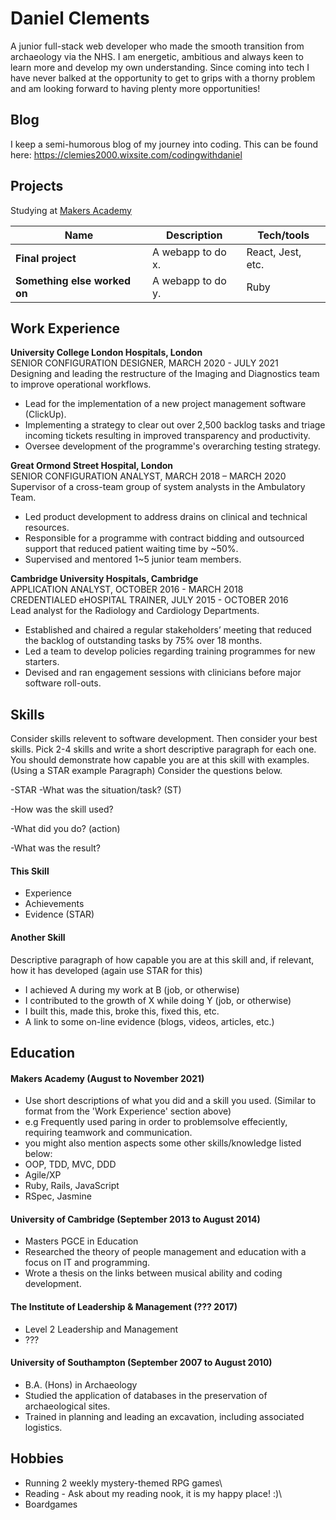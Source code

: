 # Daniel Clements

A junior full-stack web developer who made the smooth transition from archaeology via the NHS. I am energetic, ambitious and always keen to learn more and develop my own understanding. Since coming into tech I have never balked at the opportunity to get to grips with a thorny problem and am looking forward to having plenty more opportunities!


## Blog

I keep a semi-humorous blog of my journey into coding. This can be found here: https://clemies2000.wixsite.com/codingwithdaniel

## Projects

Studying at [Makers Academy](https://makers.tech/)

| Name                         | Description       | Tech/tools        |
| ---------------------------- | ----------------- | ----------------- |
| **Final project**            | A webapp to do x. | React, Jest, etc. |
| **Something else worked on** | A webapp to do y. | Ruby              |

## Work Experience

**University College London Hospitals, London**\
SENIOR CONFIGURATION DESIGNER, MARCH 2020 - JULY 2021\
Designing and leading the restructure of the Imaging and Diagnostics team to improve operational workflows.
- Lead for the implementation of a new project management software (ClickUp).
- Implementing a strategy to clear out over 2,500 backlog tasks and triage incoming tickets resulting in improved transparency and productivity.
- Oversee development of the programme's overarching testing strategy.

**Great Ormond Street Hospital, London**\
SENIOR CONFIGURATION ANALYST, MARCH 2018 – MARCH 2020\
Supervisor of a cross-team group of system analysts in the Ambulatory Team.
- Led product development to address drains on clinical and technical resources.
- Responsible for a programme with contract bidding and outsourced support that reduced patient waiting time by ~50%.
- Supervised and mentored 1~5 junior team members.

**Cambridge University Hospitals, Cambridge**\
APPLICATION ANALYST, OCTOBER 2016 - MARCH 2018\
CREDENTIALED eHOSPITAL TRAINER, JULY 2015 - OCTOBER 2016\
Lead analyst for the Radiology and Cardiology Departments.
- Established and chaired a regular stakeholders’ meeting that reduced the backlog of outstanding tasks by 75% over 18 months.
- Led a team to develop policies regarding training programmes for new starters.
- Devised and ran engagement sessions with clinicians before major software roll-outs.

## Skills

Consider skills relevent to software development. Then consider your best skills. Pick 2-4 skills and write a short descriptive paragraph for each one. You should demonstrate how capable you are at this skill with examples.
(Using a STAR example Paragraph) Consider the questions below.

-STAR
-What was the situation/task? (ST)

-How was the skill used?

-What did you do? (action)

-What was the result?


#### This Skill

- Experience
- Achievements
- Evidence (STAR)

#### Another Skill

Descriptive paragraph of how capable you are at this skill and, if relevant, how it has developed (again use STAR for this)

- I achieved A during my work at B (job, or otherwise)
- I contributed to the growth of X while doing Y (job, or otherwise)
- I built this, made this, broke this, fixed this, etc.
- A link to some on-line evidence (blogs, videos, articles, etc.)

## Education

#### Makers Academy (August to November 2021)
- Use short descriptions of what you did and a skill you used. (Similar to format from the 'Work Experience' section above)
- e.g Frequently used paring in order to problemsolve effeciently, requiring teamwork and communication.
- you might also mention aspects some other skills/knowledge listed below: 
- OOP, TDD, MVC, DDD
- Agile/XP
- Ruby, Rails, JavaScript
- RSpec, Jasmine

#### University of Cambridge (September 2013 to August 2014)

- Masters PGCE in Education
- Researched the theory of people management and education with a focus on IT and programming.
- Wrote a thesis on the links between musical ability and coding development.

#### The Institute of Leadership & Management (??? 2017)

- Level 2 Leadership and Management
- ???

#### University of Southampton (September 2007 to August 2010)

- B.A. (Hons) in Archaeology
- Studied the application of databases in the preservation of archaeological sites.
- Trained in planning and leading an excavation, including associated logistics.

## Hobbies

- Running 2 weekly mystery-themed RPG games\
- Reading - Ask about my reading nook, it is my happy place! :)\
- Boardgames

